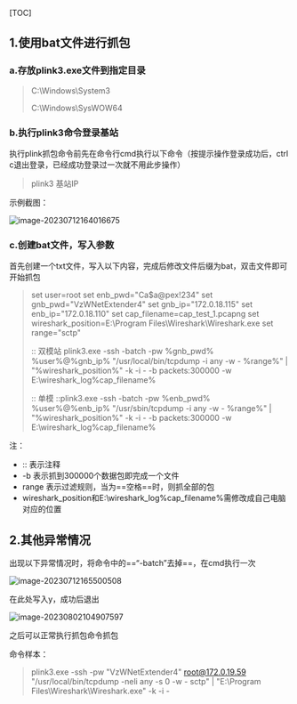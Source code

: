 [TOC]

## 1.使用bat文件进行抓包

### a.存放plink3.exe文件到指定目录

> C:\Windows\System3
>
> C:\Windows\SysWOW64

### b.执行plink3命令登录基站

执行plink抓包命令前先在命令行cmd执行以下命令（按提示操作登录成功后，ctrl c退出登录，已经成功登录过一次就不用此步操作）

> plink3 基站IP

示例截图：

![image-20230712164016675](E:\Typora\work\picture\image-20230712164016675-1690944472138-11.png)

### c.创建bat文件，写入参数

首先创建一个txt文件，写入以下内容，完成后修改文件后缀为bat，双击文件即可开始抓包

> set user=root
> set enb_pwd="Ca$a@pex!234"
> set gnb_pwd="VzWNetExtender4"
> set gnb_ip="172.0.18.115"
> set enb_ip="172.0.18.110"
> set cap_filename=cap_test_1.pcapng
> set wireshark_position=E:\\Program Files\Wireshark\Wireshark.exe
> set range="sctp"
>
> 
>
> :: 双模站
> plink3.exe -ssh -batch -pw %gnb_pwd% %user%@%gnb_ip% "/usr/local/bin/tcpdump -i any -w - %range%" | "%wireshark_position%" -k -i - -b packets:300000 -w E:\wireshark_log\%cap_filename%
>
> 
>
> :: 单模
> ::plink3.exe -ssh -batch -pw %enb_pwd% %user%@%enb_ip% "/usr/sbin/tcpdump -i any -w - %range%" | "%wireshark_position%" -k -i - -b packets:300000 -w E:\wireshark_log\%cap_filename%

注：

- ::	表示注释
- -b	表示抓到300000个数据包即完成一个文件
- range	表示过滤规则，当为==空格==时，则抓全部的包
- wireshark_position和E:\wireshark_log\%cap_filename%需修改成自己电脑对应的位置



## 2.其他异常情况

出现以下异常情况时，将命令中的==“-batch”去掉==，在cmd执行一次

![image-20230712165500508](E:\Typora\work\picture\image-20230712165500508-1690944498289-13.png)

在此处写入y，成功后退出

![image-20230802104907597](E:\Typora\work\picture\image-20230802104907597-1690944583349-15.png)

之后可以正常执行抓包命令抓包

命令样本：

> plink3.exe -ssh -pw "VzWNetExtender4" root@172.0.19.59 "/usr/local/bin/tcpdump -neli any -s 0 -w - sctp" | "E:\Program Files\Wireshark\Wireshark.exe" -k -i -